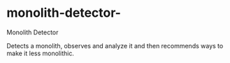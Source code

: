 # monolith-detector-
Monolith Detector 

Detects a monolith, observes and analyze it and then recommends ways to make it less monolithic.   
